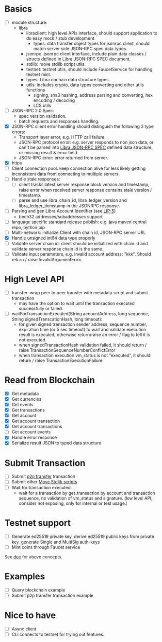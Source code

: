 
# Basics

- [ ] module structure:
  - libra
    - libraclient: high level APIs interface, should support application to do easy mock / stub development.
      - types: data transfer object types for jsonrpc client, should match server side JSON-RPC spec data types.
    - jsonrpc: jsonrpc client interface, include plain data classes / structs defined in Libra JSON-RPC SPEC document.
    - stdlib: move stdlib script utils.
    - testnet: testnet utils, should include FaucetService for handling testnet mint.
    - types: Libra onchain data structure types.
    - utils: includes crypto, data types converting and other utils functions
      - signing, sha3 hashing, address parsing and converting, hex encoding / decoding
      - LCS utils
- [ ] JSON-RPC 2.0 Spec:
  - spec version validation.
  - batch requests and responses handling.
- [x] JSON-RPC client error handling should distinguish the following 3 type errors:
  - Transport layer error, e.g. HTTP call failure.
  - JSON-RPC protocol error: e.g. server responds to non json data, or can't be parsed into [Libra JSON-RPC SPEC][1] defined data structure, or missing result & error field.
  - JSON-RPC error: error returned from server.
- [x] https
- [ ] Client connection pool: keep connection alive for less likely getting inconsistent data from connecting to multiple servers.
- [ ] Handle stale responses:
  - [ ] client tracks latest server response block version and timestamp, raise error when received server response contains stale version / timestamp.
  - [ ] parse and use libra_chain_id, libra_ledger_version and libra_ledger_tiemstamp in the JSONRPC response.
- [ ] Parsing and gen Libra Account Identifier (see [LIP-5][2])
  - bech32 addresses/subaddresses support
- [ ] language specific standard release publish: e.g. java maven central repo, python pip
- [ ] Multi-network: initialize Client with chain id, JSON-RPC server URL
- [x] Handle unsigned int64 data type properly
- [ ] Validate server chain id: client should be initialized with chain id and validate server response chain id is the same.
- [ ] Validate input parameters, e.g. invalid account address: "kkk". Should return / raise InvalidArgumentError.

# High Level API

- [ ] transfer: wrap peer to peer transfer with metadata script and submit transaction
  - may have the option to wait until the transaction executed successfully or failed.
- [ ] waitForTransactionExecuted(String accountAddress, long sequence, String signedTranscationHash, long timeout):
  - for given signed transaction sender address, sequence number, expiration time (or 5 sec timeout) to wait and validate execution result is executed, otherwise return/raise an error / flag to tell it is not executed.
  - when signedTransactionHash validation failed, it should return / raise TransactionSequenceNumberConflictError
  - when transaction execution vm_status is not "executed", it should return / raise TransactionExecutionFailure

# Read from Blockchain

- [x] Get metadata
- [x] Get currencies
- [x] Get events
- [x] Get transactions
- [x] Get account
- [x] Get account transaction
- [x] Get account transactions
- [ ] Get account events
- [x] Handle error response
- [x] Serialize result JSON to typed data structure

# Submit Transaction

- [ ] Submit [p2p transfer][3] transaction
- [ ] Submit other [Move Stdlib scripts][4]
- [ ] Wait for transaction executed:
  - wait for a transaction by get_transaction by account and transaction sequence, no validation of vm_status and signature. (low level API, consider not exposing, only for internal or test usage.)

# Testnet support

- [ ] Generate ed25519 private key, derive ed25519 public keys from private key. generate Single and MultiSig auth-keys
- [ ] Mint coins through Faucet service

See [doc][5] for above concepts.

# Examples

- [ ] Query blockchain example
- [ ] Submit p2p transfer transaction example

# Nice to have

- [ ] Async client
- [ ] CLI connects to testnet for trying out features.

[1]: https://github.com/libra/libra/blob/master/json-rpc/json-rpc-spec.md "Libra JSON-RPC SPEC"
[2]: https://github.com/libra/lip/blob/master/lips/lip-5.md "LIP-5"
[3]: https://github.com/libra/libra/blob/master/language/stdlib/transaction_scripts/doc/peer_to_peer_with_metadata.md "P2P Transafer"
[4]: https://github.com/libra/libra/tree/master/language/stdlib/transaction_scripts/doc "Move Stdlib scripts"
[5]: https://github.com/libra/libra/blob/master/client/libra-dev/README.md "Libra Client Dev Doc"
